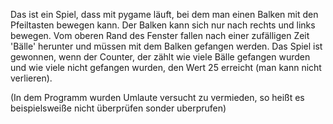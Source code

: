 Das ist ein Spiel, dass mit pygame läuft, bei dem man einen Balken mit den Pfeiltasten bewegen kann. Der Balken kann sich nur nach rechts und links bewegen. 
Vom oberen Rand des Fenster fallen nach einer zufälligen Zeit 'Bälle' herunter und müssen mit dem Balken gefangen werden. 
Das Spiel ist gewonnen, wenn der Counter, der zählt wie viele Bälle gefangen wurden und wie viele nicht gefangen wurden, den Wert 25 erreicht (man kann nicht verlieren).

(In dem Programm wurden Umlaute versucht zu vermieden, so heißt es beispielsweiße nicht überprüfen sonder uberprufen)
